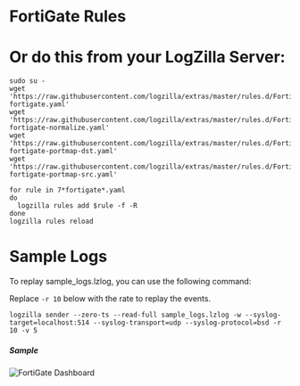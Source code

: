 # FortiGate Rules


# Or do this from your LogZilla Server:

```
sudo su -
wget 'https://raw.githubusercontent.com/logzilla/extras/master/rules.d/FortiGate/700-fortigate.yaml'
wget 'https://raw.githubusercontent.com/logzilla/extras/master/rules.d/FortiGate/701-fortigate-normalize.yaml'
wget 'https://raw.githubusercontent.com/logzilla/extras/master/rules.d/FortiGate/702-fortigate-portmap-dst.yaml'
wget 'https://raw.githubusercontent.com/logzilla/extras/master/rules.d/FortiGate/702-fortigate-portmap-src.yaml'

for rule in 7*fortigate*.yaml
do
  logzilla rules add $rule -f -R
done
logzilla rules reload
```


# Sample Logs
To replay sample_logs.lzlog, you can use the following command:

Replace `-r 10` below with the rate to replay the events.
```
logzilla sender --zero-ts --read-full sample_logs.lzlog -w --syslog-target=localhost:514 --syslog-transport=udp --syslog-protocol=bsd -r 10 -v 5
```

##### Sample

![FortiGate Dashboard](../../../dashboards/FortiGate/fortigate-dashboard-sample.png)

